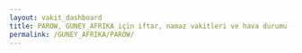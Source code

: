 ```yaml
---
layout: vakit_dashboard
title: PAROW, GUNEY_AFRIKA için iftar, namaz vakitleri ve hava durumu - ilçe/eyalet seç
permalink: /GUNEY_AFRIKA/PAROW/
---
```


<script type="text/javascript">
  var GLOBAL_COUNTRY = 'GUNEY_AFRIKA';
  var GLOBAL_CITY = 'PAROW';
  var GLOBAL_STATE = '';
  var lat = 72;
  var lon = 21;
</script>
